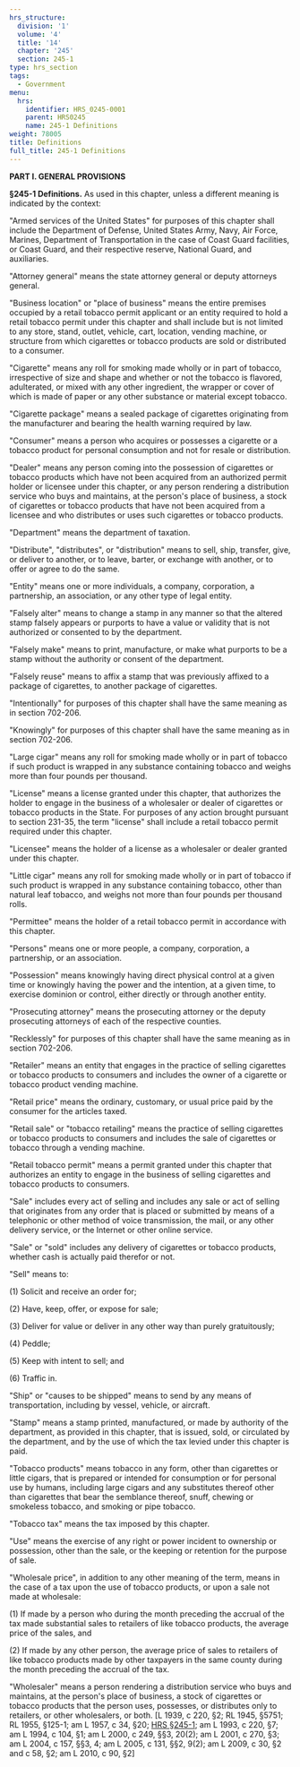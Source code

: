 ```yaml
---
hrs_structure:
  division: '1'
  volume: '4'
  title: '14'
  chapter: '245'
  section: 245-1
type: hrs_section
tags:
  - Government
menu:
  hrs:
    identifier: HRS_0245-0001
    parent: HRS0245
    name: 245-1 Definitions
weight: 78005
title: Definitions
full_title: 245-1 Definitions
---
```

**PART I. GENERAL PROVISIONS**

**§245-1 Definitions.** As used in this chapter, unless a different meaning is indicated by the context:

"Armed services of the United States" for purposes of this chapter shall include the Department of Defense, United States Army, Navy, Air Force, Marines, Department of Transportation in the case of Coast Guard facilities, or Coast Guard, and their respective reserve, National Guard, and auxiliaries.

"Attorney general" means the state attorney general or deputy attorneys general.

"Business location" or "place of business" means the entire premises occupied by a retail tobacco permit applicant or an entity required to hold a retail tobacco permit under this chapter and shall include but is not limited to any store, stand, outlet, vehicle, cart, location, vending machine, or structure from which cigarettes or tobacco products are sold or distributed to a consumer.

"Cigarette" means any roll for smoking made wholly or in part of tobacco, irrespective of size and shape and whether or not the tobacco is flavored, adulterated, or mixed with any other ingredient, the wrapper or cover of which is made of paper or any other substance or material except tobacco.

"Cigarette package" means a sealed package of cigarettes originating from the manufacturer and bearing the health warning required by law.

"Consumer" means a person who acquires or possesses a cigarette or a tobacco product for personal consumption and not for resale or distribution.

"Dealer" means any person coming into the possession of cigarettes or tobacco products which have not been acquired from an authorized permit holder or licensee under this chapter, or any person rendering a distribution service who buys and maintains, at the person's place of business, a stock of cigarettes or tobacco products that have not been acquired from a licensee and who distributes or uses such cigarettes or tobacco products.

"Department" means the department of taxation.

"Distribute", "distributes", or "distribution" means to sell, ship, transfer, give, or deliver to another, or to leave, barter, or exchange with another, or to offer or agree to do the same.

"Entity" means one or more individuals, a company, corporation, a partnership, an association, or any other type of legal entity.

"Falsely alter" means to change a stamp in any manner so that the altered stamp falsely appears or purports to have a value or validity that is not authorized or consented to by the department.

"Falsely make" means to print, manufacture, or make what purports to be a stamp without the authority or consent of the department.

"Falsely reuse" means to affix a stamp that was previously affixed to a package of cigarettes, to another package of cigarettes.

"Intentionally" for purposes of this chapter shall have the same meaning as in section 702-206.

"Knowingly" for purposes of this chapter shall have the same meaning as in section 702-206.

"Large cigar" means any roll for smoking made wholly or in part of tobacco if such product is wrapped in any substance containing tobacco and weighs more than four pounds per thousand.

"License" means a license granted under this chapter, that authorizes the holder to engage in the business of a wholesaler or dealer of cigarettes or tobacco products in the State. For purposes of any action brought pursuant to section 231-35, the term "license" shall include a retail tobacco permit required under this chapter.

"Licensee" means the holder of a license as a wholesaler or dealer granted under this chapter.

"Little cigar" means any roll for smoking made wholly or in part of tobacco if such product is wrapped in any substance containing tobacco, other than natural leaf tobacco, and weighs not more than four pounds per thousand rolls.

"Permittee" means the holder of a retail tobacco permit in accordance with this chapter.

"Persons" means one or more people, a company, corporation, a partnership, or an association.

"Possession" means knowingly having direct physical control at a given time or knowingly having the power and the intention, at a given time, to exercise dominion or control, either directly or through another entity.

"Prosecuting attorney" means the prosecuting attorney or the deputy prosecuting attorneys of each of the respective counties.

"Recklessly" for purposes of this chapter shall have the same meaning as in section 702-206.

"Retailer" means an entity that engages in the practice of selling cigarettes or tobacco products to consumers and includes the owner of a cigarette or tobacco product vending machine.

"Retail price" means the ordinary, customary, or usual price paid by the consumer for the articles taxed.

"Retail sale" or "tobacco retailing" means the practice of selling cigarettes or tobacco products to consumers and includes the sale of cigarettes or tobacco through a vending machine.

"Retail tobacco permit" means a permit granted under this chapter that authorizes an entity to engage in the business of selling cigarettes and tobacco products to consumers.

"Sale" includes every act of selling and includes any sale or act of selling that originates from any order that is placed or submitted by means of a telephonic or other method of voice transmission, the mail, or any other delivery service, or the Internet or other online service.

"Sale" or "sold" includes any delivery of cigarettes or tobacco products, whether cash is actually paid therefor or not.

"Sell" means to:

(1) Solicit and receive an order for;

(2) Have, keep, offer, or expose for sale;

(3) Deliver for value or deliver in any other way than purely gratuitously;

(4) Peddle;

(5) Keep with intent to sell; and

(6) Traffic in.

"Ship" or "causes to be shipped" means to send by any means of transportation, including by vessel, vehicle, or aircraft.

"Stamp" means a stamp printed, manufactured, or made by authority of the department, as provided in this chapter, that is issued, sold, or circulated by the department, and by the use of which the tax levied under this chapter is paid.

"Tobacco products" means tobacco in any form, other than cigarettes or little cigars, that is prepared or intended for consumption or for personal use by humans, including large cigars and any substitutes thereof other than cigarettes that bear the semblance thereof, snuff, chewing or smokeless tobacco, and smoking or pipe tobacco.

"Tobacco tax" means the tax imposed by this chapter.

"Use" means the exercise of any right or power incident to ownership or possession, other than the sale, or the keeping or retention for the purpose of sale.

"Wholesale price", in addition to any other meaning of the term, means in the case of a tax upon the use of tobacco products, or upon a sale not made at wholesale:

(1) If made by a person who during the month preceding the accrual of the tax made substantial sales to retailers of like tobacco products, the average price of the sales, and

(2) If made by any other person, the average price of sales to retailers of like tobacco products made by other taxpayers in the same county during the month preceding the accrual of the tax.

"Wholesaler" means a person rendering a distribution service who buys and maintains, at the person's place of business, a stock of cigarettes or tobacco products that the person uses, possesses, or distributes only to retailers, or other wholesalers, or both. [L 1939, c 220, §2; RL 1945, §5751; RL 1955, §125-1; am L 1957, c 34, §20; [HRS §245-1](/title-14/chapter-245/section-245-1/); am L 1993, c 220, §7; am L 1994, c 104, §1; am L 2000, c 249, §§3, 20(2); am L 2001, c 270, §3; am L 2004, c 157, §§3, 4; am L 2005, c 131, §§2, 9(2); am L 2009, c 30, §2 and c 58, §2; am L 2010, c 90, §2]